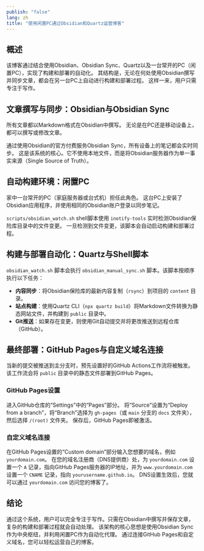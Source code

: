 ```yaml
---
publish: "false"
lang: zh
title: "使用闲置PC通过Obsidian和Quartz运营博客"
---
```


## 概述
该博客通过结合使用Obsidian、Obsidian Sync、Quartz以及一台常开的PC（闲置PC），实现了构建和部署的自动化。
其结构是，无论在何处使用Obsidian撰写并同步文章，都会在另一台PC上自动进行构建和部署过程。
这样一来，用户只需专注于写作。

## 文章撰写与同步：Obsidian与Obsidian Sync
所有文章都以Markdown格式在Obsidian中撰写。
无论是在PC还是移动设备上，都可以撰写或修改文章。

通过使用Obsidian的官方付费服务Obsidian Sync，所有设备上的笔记都会实时同步。
这是该系统的核心。它不使用本地文件，而是将Obsidian服务器作为单一事实来源（Single Source of Truth）。

## 自动构建环境：闲置PC
家中一台常开的PC（家庭服务器或台式机）担任此角色。
这台PC上安装了Obsidian应用程序，并使用相同的Obsidian账户登录以同步笔记。

`scripts/obsidian_watch.sh` shell脚本使用 `inotify-tools` 实时检测Obsidian保险库目录中的文件变更。
一旦检测到文件变更，该脚本会自动启动构建和部署过程。

## 构建与部署自动化：Quartz与Shell脚本
`obsidian_watch.sh` 脚本会执行 `obsidian_manual_sync.sh` 脚本。该脚本按顺序执行以下任务：

*   **内容同步**：将Obsidian保险库的最新内容复制（`rsync`）到项目的 `content` 目录。
*   **站点构建**：使用Quartz CLI（`npx quartz build`）将Markdown文件转换为静态网站文件，并构建到 `public` 目录中。
*   **Git推送**：如果存在变更，则使用Git自动提交并将更改推送到远程仓库（GitHub）。

## 最终部署：GitHub Pages与自定义域名连接
当新的提交被推送到主分支时，预先设置好的GitHub Actions工作流将被触发。
该工作流会将 `public` 目录中的静态文件部署到GitHub Pages。

### GitHub Pages设置
进入GitHub仓库的“Settings”中的“Pages”部分。
将“Source”设置为“Deploy from a branch”，将“Branch”选择为 `gh-pages`（或 `main` 分支的 `docs` 文件夹），然后选择 `/(root)` 文件夹。
保存后，GitHub Pages即被激活。

### 自定义域名连接
在GitHub Pages设置的“Custom domain”部分输入您想要的域名，例如 `yourdomain.com`。
在您的域名注册商（DNS提供商）处，为 `yourdomain.com` 设置一个 `A` 记录，指向GitHub Pages服务器的IP地址，并为 `www.yourdomain.com` 设置一个 `CNAME` 记录，指向 `yourusername.github.io`。
DNS设置生效后，您就可以通过 `yourdomain.com` 访问您的博客了。

## 结论
通过这个系统，用户可以完全专注于写作。只需在Obsidian中撰写并保存文章，复杂的构建和部署过程就会自动处理。
该架构的核心思想是使用Obsidian Sync作为中央枢纽，并利用闲置PC作为自动化代理。
通过连接GitHub Pages和自定义域名，您可以轻松运营自己的博客。
